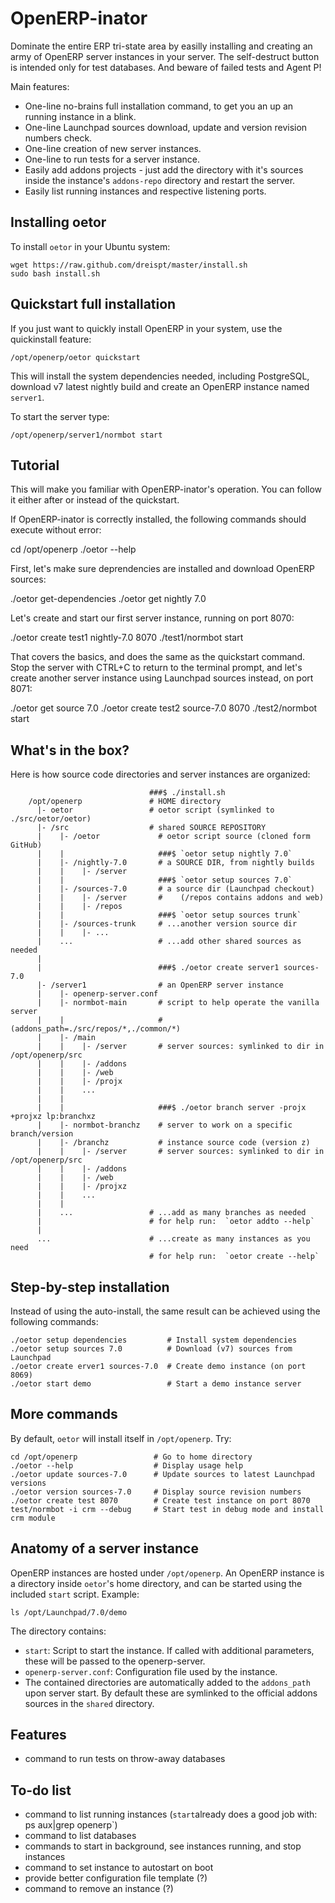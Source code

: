 OpenERP-inator
==============

Dominate the entire ERP tri-state area by easilly installing and creating an army of OpenERP server instances in your server. The self-destruct button is intended only for test databases. And beware of failed tests and Agent P!

Main features:
* One-line no-brains full installation command, to get you an up an running instance in a blink.
* One-line Launchpad sources download, update and version revision numbers check.
* One-line creation of new server instances.
* One-line to run tests for a server instance.
* Easily add addons projects - just add the directory with it's sources inside the instance's `addons-repo` directory and restart the server.
* Easily list running instances and respective listening ports.


Installing oetor
----------------

To install `oetor` in your Ubuntu system:

    wget https://raw.github.com/dreispt/master/install.sh
    sudo bash install.sh


Quickstart full installation
---------------------------

If you just want to quickly install OpenERP in your system, use the quickinstall feature:

    /opt/openerp/oetor quickstart 

This will install the system dependencies needed, including PostgreSQL, download v7 latest nightly build and create an OpenERP instance named `server1`. 

To start the server type:

    /opt/openerp/server1/normbot start


Tutorial
--------

This will make you familiar with OpenERP-inator's operation. You can follow it either after or instead of the quickstart.

If OpenERP-inator is correctly installed, the following commands should execute without error:

   cd /opt/openerp
   ./oetor --help

First, let's make sure deprendencies are installed and download OpenERP sources:

   ./oetor get-dependencies
   ./oetor get nightly 7.0

Let's create and start our first server instance, running on port 8070:

   ./oetor create test1 nightly-7.0 8070
   ./test1/normbot start 

That covers the basics, and does the same as the quickstart command.
Stop the server with CTRL+C to return to the terminal prompt, and let's create another server instance using Launchpad sources instead, on port 8071:

   ./oetor get source 7.0
   ./oetor create test2 source-7.0 8070
   ./test2/normbot start 


What's in the box?
------------------

Here is how source code directories and server instances are organized:

                                   ###$ ./install.sh
        /opt/openerp               # HOME directory
          |- oetor                 # oetor script (symlinked to ./src/oetor/oetor)
          |- /src                  # shared SOURCE REPOSITORY
          |    |- /oetor             # oetor script source (cloned form GitHub)
          |    |                     ###$ `oetor setup nightly 7.0`
          |    |- /nightly-7.0       # a SOURCE DIR, from nightly builds
          |    |    |- /server
          |    |                     ###$ `oetor setup sources 7.0`
          |    |- /sources-7.0       # a source dir (Launchpad checkout)
          |    |    |- /server       #    (/repos contains addons and web)
          |    |    |- /repos
          |    |                     ###$ `oetor setup sources trunk`
          |    |- /sources-trunk     # ...another version source dir
          |    |    |- ...
          |    ...                   # ...add other shared sources as needed
          |
          |                          ###$ ./oetor create server1 sources-7.0 
          |- /server1                # an OpenERP server instance
          |    |- openerp-server.conf 
          |    |- normbot-main       # script to help operate the vanilla server 
          |    |                     # (addons_path=./src/repos/*,./common/*)
          |    |- /main
          |    |    |- /server       # server sources: symlinked to dir in /opt/openerp/src
          |    |    |- /addons 
          |    |    |- /web
          |    |    |- /projx
          |    |    ... 
          |    |
          |    |                     ###$ ./oetor branch server -projx +projxz lp:branchxz
          |    |- normbot-branchz    # server to work on a specific branch/version
          |    |- /branchz           # instance source code (version z)
          |    |    |- /server       # server sources: symlinked to dir in /opt/openerp/src
          |    |    |- /addons 
          |    |    |- /web
          |    |    |- /projxz
          |    |    ... 
          |    |
          |    ...                 # ...add as many branches as needed
          |                        # for help run:  `oetor addto --help`
          |
          ...                      # ...create as many instances as you need
                                   # for help run:  `oetor create --help`


Step-by-step installation
-------------------------

Instead of using the auto-install, the same result can be achieved using the following commands:
  
    ./oetor setup dependencies         # Install system dependencies
    ./oetor setup sources 7.0          # Download (v7) sources from Launchpad
    ./oetor create erver1 sources-7.0  # Create demo instance (on port 8069)
    ./oetor start demo                 # Start a demo instance server


More commands
-------------

By default, `oetor` will install itself in `/opt/openerp`. Try:

    cd /opt/openerp                 # Go to home directory
    ./oetor --help                  # Display usage help
    ./oetor update sources-7.0      # Update sources to latest Launchpad versions
    ./oetor version sources-7.0     # Display source revision numbers
    ./oetor create test 8070        # Create test instance on port 8070
    test/normbot -i crm --debug     # Start test in debug mode and install crm module
    

Anatomy of a server instance
----------------------------

OpenERP instances are hosted under `/opt/openerp`.
An OpenERP instance is a directory inside `oetor`'s home directory, and can be started using the included `start` script. Example:

    ls /opt/Launchpad/7.0/demo

The directory contains:

* `start`: Script to start the instance. If called with additional parameters, these will be passed to the openerp-server.
* `openerp-server.conf`: Configuration file used by the instance.
* The contained directories are automatically added to the `addons_path` upon server start. By default these are symlinked to the official addons sources in the `shared` directory. 


Features
----------

* command to run tests on throw-away databases


To-do list
----------

* command to list running instances (`start`already does a good job with: ps aux|grep openerp`)
* command to list databases
* commands to start in background, see instances running, and stop instances
* command to set instance to autostart on boot
* provide better configuration file template (?)
* command to remove an instance (?)
